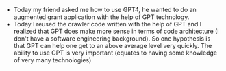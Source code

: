 - Today my friend asked me how to use GPT4, he wanted to do an augmented grant application with the help of GPT technology.
- Today I reused the crawler code written with the help of GPT and I realized that GPT does make more sense in terms of code architecture (I don't have a software engineering background). So one hypothesis is that GPT can help one get to an above average level very quickly. The ability to use GPT is very important (equates to having some knowledge of very many technologies)